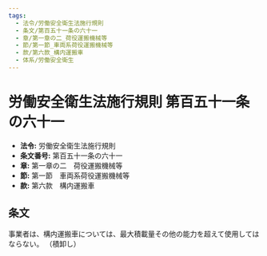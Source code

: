 ```yaml
---
tags:
  - 法令/労働安全衛生法施行規則
  - 条文/第百五十一条の六十一
  - 章/第一章の二_荷役運搬機械等
  - 節/第一節_車両系荷役運搬機械等
  - 款/第六款_構内運搬車
  - 体系/労働安全衛生
---
```

# 労働安全衛生法施行規則 第百五十一条の六十一

- **法令:** 労働安全衛生法施行規則
- **条文番号:** 第百五十一条の六十一
- **章:** 第一章の二　荷役運搬機械等
- **節:** 第一節　車両系荷役運搬機械等
- **款:** 第六款　構内運搬車

## 条文
事業者は、構内運搬車については、最大積載量その他の能力を超えて使用してはならない。
（積卸し）

